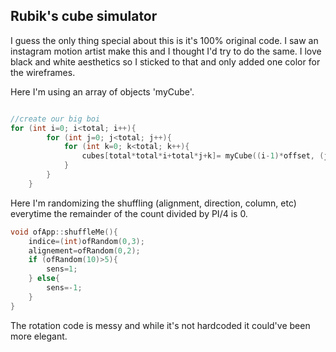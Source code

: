 ## Rubik's cube simulator

I guess the only thing special about this is it's 100% original code. I saw an instagram motion artist make this and I thought I'd try to do the same. I love black and white aesthetics so I sticked to that and only added one color for the wireframes.

Here I'm using an array of objects 'myCube'.
```C++

//create our big boi
for (int i=0; i<total; i++){
        for (int j=0; j<total; j++){
            for (int k=0; k<total; k++){
                cubes[total*total*i+total*j+k]= myCube((i-1)*offset, (j-1)*offset, (k-1)*offset, size, 255);
            }
        }
    }
```

Here I'm randomizing the shuffling (alignment, direction, column, etc) everytime the remainder of the count divided by PI/4 is 0.
```C++
void ofApp::shuffleMe(){
    indice=(int)ofRandom(0,3);
    alignement=ofRandom(0,2);
    if (ofRandom(10)>5){
        sens=1;
    } else{
        sens=-1;
    }
}
```

The rotation code is messy and while it's not hardcoded it could've been more elegant. 
